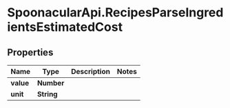 # SpoonacularApi.RecipesParseIngredientsEstimatedCost

## Properties

Name | Type | Description | Notes
------------ | ------------- | ------------- | -------------
**value** | **Number** |  | 
**unit** | **String** |  | 


